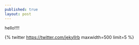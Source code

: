 ```yaml
---
published: true
layout: post
---
```


hello!!!!

{% twitter https://twitter.com/jekyllrb maxwidth=500 limit=5 %}

